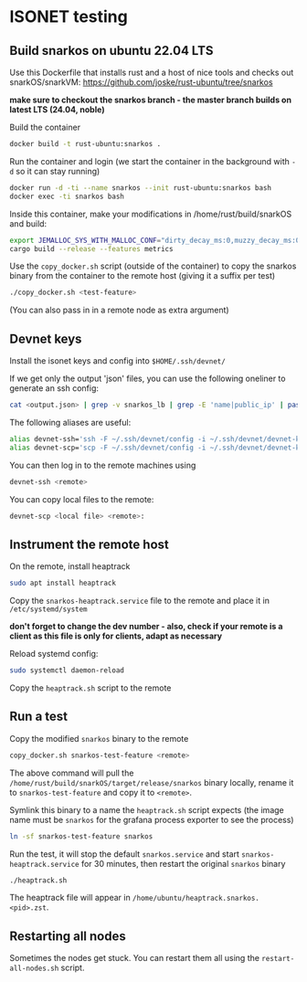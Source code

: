 # ISONET testing

## Build snarkos on ubuntu 22.04 LTS

Use this Dockerfile that installs rust and a host of nice tools and checks out snarkOS/snarkVM:
https://github.com/joske/rust-ubuntu/tree/snarkos

**make sure to checkout the snarkos branch - the master branch builds on latest LTS (24.04, noble)**

Build the container

```bash
docker build -t rust-ubuntu:snarkos .
```

Run the container and login (we start the container in the background with `-d` so it can stay running)

```bash
docker run -d -ti --name snarkos --init rust-ubuntu:snarkos bash
docker exec -ti snarkos bash
```

Inside this container, make your modifications in /home/rust/build/snarkOS and build:

```bash
export JEMALLOC_SYS_WITH_MALLOC_CONF="dirty_decay_ms:0,muzzy_decay_ms:0,confirm_conf:true"
cargo build --release --features metrics
```

Use the `copy_docker.sh` script (outside of the container) to copy the snarkos binary from the container to the remote host (giving it a suffix per test)

```bash
./copy_docker.sh <test-feature>
```

(You can also pass in in a remote node as extra argument)

## Devnet keys

Install the isonet keys and config into `$HOME/.ssh/devnet/`

If we get only the output 'json' files, you can use the following oneliner to generate an ssh config:

```bash
cat <output.json> | grep -v snarkos_lb | grep -E 'name|public_ip' | paste -d" " - - | sed 's/.*"name" = "\([^"]*\)".*public_ip" = "\(.*\)"/Host \1\n\tHostName \2\n\tUser ubuntu/' > ~/.ssh/devnet/config
```

The following aliases are useful:

```bash
alias devnet-ssh='ssh -F ~/.ssh/devnet/config -i ~/.ssh/devnet/devnet-key -o StrictHostKeyChecking=no -o ConnectTimeout=5'
alias devnet-scp='scp -F ~/.ssh/devnet/config -i ~/.ssh/devnet/devnet-key -o StrictHostKeyChecking=no -o ConnectTimeout=5'
```

You can then log in to the remote machines using

```bash
devnet-ssh <remote>
```

You can copy local files to the remote:

```bash
devnet-scp <local file> <remote>:
```

## Instrument the remote host

On the remote, install heaptrack

```bash
sudo apt install heaptrack
```

Copy the `snarkos-heaptrack.service` file to the remote and place it in `/etc/systemd/system`

**don't forget to change the dev number - also, check if your remote is a client as this file is only for clients, adapt as necessary**

Reload systemd config:

```bash
sudo systemctl daemon-reload
```

Copy the `heaptrack.sh` script to the remote

## Run a test

Copy the modified `snarkos` binary to the remote

```bash
copy_docker.sh snarkos-test-feature <remote>
```

The above command will pull the `/home/rust/build/snarkOS/target/release/snarkos` binary locally, rename it to `snarkos-test-feature` and copy it to `<remote>`.

Symlink this binary to a name the `heaptrack.sh` script expects (the image name must be `snarkos` for the grafana process exporter to see the process)

```bash
ln -sf snarkos-test-feature snarkos
```

Run the test, it will stop the default `snarkos.service` and start `snarkos-heaptrack.service` for 30 minutes, then restart the original `snarkos` binary

```bash
./heaptrack.sh
```

The heaptrack file will appear in `/home/ubuntu/heaptrack.snarkos.<pid>.zst`.

## Restarting all nodes

Sometimes the nodes get stuck. You can restart them all using the `restart-all-nodes.sh` script.
